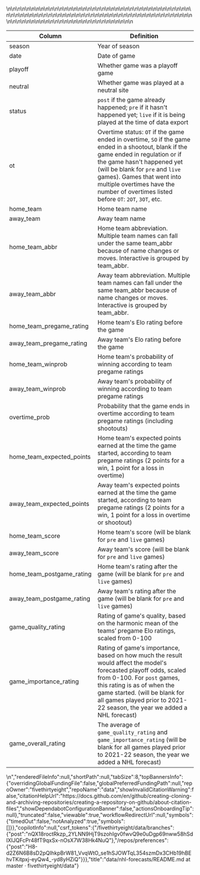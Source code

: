 </p>\n<table>\n<thead>\n<tr>\n<th>Column</th>\n<th>Definition</th>\n</tr>\n</thead>\n<tbody>\n<tr>\n<td>season</td>\n<td>Year of season</td>\n</tr>\n<tr>\n<td>date</td>\n<td>Date of game</td>\n</tr>\n<tr>\n<td>playoff</td>\n<td>Whether game was a playoff game</td>\n</tr>\n<tr>\n<td>neutral</td>\n<td>Whether game was played at a neutral site</td>\n</tr>\n<tr>\n<td>status</td>\n<td><code>post</code> if the game already happened; <code>pre</code> if it hasn't happened yet; <code>live</code> if it is being played at the time of data export</td>\n</tr>\n<tr>\n<td>ot</td>\n<td>Overtime status: <code>OT</code> if the game ended in overtime, <code>SO</code> if the game ended in a shootout, blank if the game ended in regulation or if the game hasn't happened yet (will be blank for <code>pre</code> and <code>live</code> games). Games that went into multiple overtimes have the number of overtimes listed before <code>OT</code>: <code>2OT</code>, <code>3OT</code>, etc.</td>\n</tr>\n<tr>\n<td>home_team</td>\n<td>Home team name</td>\n</tr>\n<tr>\n<td>away_team</td>\n<td>Away team name</td>\n</tr>\n<tr>\n<td>home_team_abbr</td>\n<td>Home team abbreviation. Multiple team names can fall under the same team_abbr because of name changes or moves. Interactive is grouped by team_abbr.</td>\n</tr>\n<tr>\n<td>away_team_abbr</td>\n<td>Away team abbreviation. Multiple team names can fall under the same team_abbr because of name changes or moves. Interactive is grouped by team_abbr.</td>\n</tr>\n<tr>\n<td>home_team_pregame_rating</td>\n<td>Home team's Elo rating before the game</td>\n</tr>\n<tr>\n<td>away_team_pregame_rating</td>\n<td>Away team's Elo rating before the game</td>\n</tr>\n<tr>\n<td>home_team_winprob</td>\n<td>Home team's probability of winning according to team pregame ratings</td>\n</tr>\n<tr>\n<td>away_team_winprob</td>\n<td>Away team's probability of winning according to team pregame ratings</td>\n</tr>\n<tr>\n<td>overtime_prob</td>\n<td>Probability that the game ends in overtime according to team pregame ratings (including shootouts)</td>\n</tr>\n<tr>\n<td>home_team_expected_points</td>\n<td>Home team's expected points earned at the time the game started, according to team pregame ratings (2 points for a win, 1 point for a loss in overtime)</td>\n</tr>\n<tr>\n<td>away_team_expected_points</td>\n<td>Away team's expected points earned at the time the game started, according to team pregame ratings (2 points for a win, 1 point for a loss in overtime or shootout)</td>\n</tr>\n<tr>\n<td>home_team_score</td>\n<td>Home team's score (will be blank for <code>pre</code> and <code>live</code> games)</td>\n</tr>\n<tr>\n<td>away_team_score</td>\n<td>Away team's score (will be blank for <code>pre</code> and <code>live</code> games)</td>\n</tr>\n<tr>\n<td>home_team_postgame_rating</td>\n<td>Home team's rating after the game (will be blank for <code>pre</code> and <code>live</code> games)</td>\n</tr>\n<tr>\n<td>away_team_postgame_rating</td>\n<td>Away team's rating after the game (will be blank for <code>pre</code> and <code>live</code> games)</td>\n</tr>\n<tr>\n<td>game_quality_rating</td>\n<td>Rating of game's quality, based on the harmonic mean of the teams’ pregame Elo ratings, scaled from 0-100</td>\n</tr>\n<tr>\n<td>game_importance_rating</td>\n<td>Rating of game's importance, based on how much the result would affect the model's forecasted playoff odds, scaled from 0-100. For <code>post</code> games, this rating is as of when the game started. (will be blank for all games played prior to 2021-22 season, the year we added a NHL forecast)</td>\n</tr>\n<tr>\n<td>game_overall_rating</td>\n<td>The average of <code>game_quality_rating</code> and <code>game_importance_rating</code> (will be blank for all games played prior to 2021-22 season, the year we added a NHL forecast)</td>\n</tr>\n</tbody>\n</table>\n</article>","renderedFileInfo":null,"shortPath":null,"tabSize":8,"topBannersInfo":{"overridingGlobalFundingFile":false,"globalPreferredFundingPath":null,"repoOwner":"fivethirtyeight","repoName":"data","showInvalidCitationWarning":false,"citationHelpUrl":"https://docs.github.com/en/github/creating-cloning-and-archiving-repositories/creating-a-repository-on-github/about-citation-files","showDependabotConfigurationBanner":false,"actionsOnboardingTip":null},"truncated":false,"viewable":true,"workflowRedirectUrl":null,"symbols":{"timedOut":false,"notAnalyzed":true,"symbols":[]}},"copilotInfo":null,"csrf_tokens":{"/fivethirtyeight/data/branches":{"post":"nQX18roctRkzp_2YLNN9HjT9szohIgv0fwvQ9e0uDgp69nww58hSdIXIJQFcPr48fT9qxSx-nOsX7W38Hk4NuQ"},"/repos/preferences":{"post":"H8-d2Z6N6B8sD2pQIhkpBrW81_VvqWtO_se1hSJOWTqL354szmDx3CHb19hBEhvTKitpxj-eyQw4_-yd8yHZiQ"}}},"title":"data/nhl-forecasts/README.md at master · fivethirtyeight/data"}
